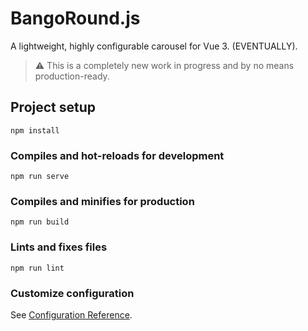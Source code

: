 # BangoRound.js

A lightweight, highly configurable carousel for Vue 3. (EVENTUALLY).

> ⚠️ This is a completely new work in progress and by no means production-ready.

## Project setup
```
npm install
```

### Compiles and hot-reloads for development
```
npm run serve
```

### Compiles and minifies for production
```
npm run build
```

### Lints and fixes files
```
npm run lint
```

### Customize configuration
See [Configuration Reference](https://cli.vuejs.org/config/).
